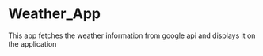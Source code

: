 # Weather_App



This app fetches the weather information from google api and displays it on the application
